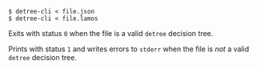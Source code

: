 ```shellsession
$ detree-cli < file.json
$ detree-cli < file.lamos
```

Exits with status `0` when the file is a valid `detree` decision tree.

Prints with status `1` and writes errors to `stderr` when the file is _not_ a valid `detree` decision tree.
